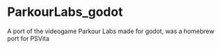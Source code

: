 # ParkourLabs_godot
A port of the videogame Parkour Labs made for godot, was a homebrew port for PSVita
